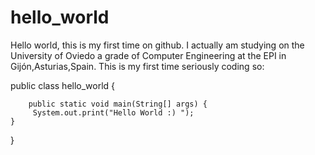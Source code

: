 # hello_world

Hello world, this is my first time on github.
I actually am studying on the University of Oviedo a grade of Computer Engineering at the EPI in Gijón,Asturias,Spain.
This is my first time seriously coding so:

public class hello_world {

	    public static void main(String[] args) {
         System.out.print("Hello World :) ");
    }
  }
